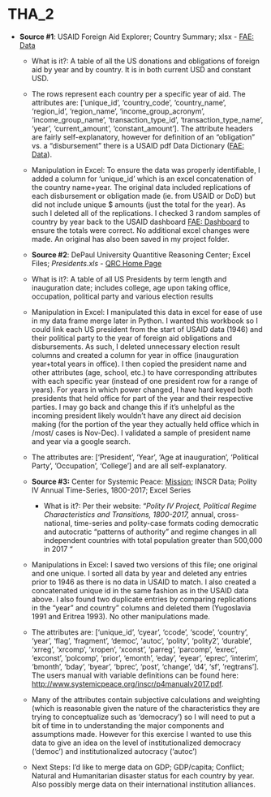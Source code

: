 # THA_2
* **Source #1**: USAID Foreign Aid Explorer; Country Summary; xlsx - [FAE: Data](https://explorer.usaid.gov/data.html)
		
    * What is it?: A table of all the US donations and obligations of foreign aid by year and by country. It is in both current USD and constant USD. 
		
    * The rows represent each country per a specific year of aid. The attributes are: [‘unique_id’, ‘country_code’, ‘country_name’, ‘region_id’, ‘region_name’, ‘income_group_acronym’, ‘income_group_name’, ‘transaction_type_id’, ‘transaction_type_name’, ‘year’, ‘current_amount’, ‘constant_amount’].  The attribute headers are fairly self-explanatory, however for definition of an “obligation” vs. a “disbursement” there is a USAID pdf Data Dictionary ([FAE: Data](https://explorer.usaid.gov/data.html)).  
		
    * Manipulation in Excel: To ensure the data was properly identifiable,  I added a column for ‘unique_id’ which is an excel concatenation of the country name+year. The original data included replications of each disbursement or obligation made (ie. from USAID or DoD) but did not include unique $ amounts (just the total for the year). As such I deleted all of the replications. I checked 3 random samples of country by year back to the USAID dashboard [FAE: Dashboard](https://explorer.usaid.gov/aid-dashboard.html) to ensure the totals were correct. No additional excel changes were made. An original has also been saved in my project folder. 
	
   * **Source #2**: DePaul University Quantitive Reasoning Center; Excel Files; _Presidents.xls_ - [QRC Home Page](http://qrc.depaul.edu)
		
    * What is it?: A table of all US Presidents by term length and inauguration date; includes college, age upon taking office, occupation, political party and various election results
		
    * Manipulation in Excel: I manipulated this data in excel for ease of use in my data frame merge later in Python. I wanted this workbook so I could link each US president from the start of USAID data (1946) and their political party to the year of foreign aid obligations and disbursements. As such, I deleted unnecessary election result columns and created a column for year in office (inauguration year+total years in office). I then copied the president name and other attributes (age, school, etc.) to have corresponding attributes with each specific year (instead of one president row for a range of years). For years in which power changed, I have hard keyed both presidents that held office for part of the year and their respective parties. I may go back and change this if it’s unhelpful as the incoming president likely wouldn’t have any direct aid decision making (for the portion of the year they actually held office which in /most/ cases is Nov-Dec). I validated a sample of president name and year via a google search. 
		
    * The attributes are: [‘President’, ‘Year’, ‘Age at inauguration’, ‘Political Party’, ’Occupation’, ‘College’] and are all self-explanatory. 
	
  
  * **Source #3:** Center for Systemic Peace: [Mission](https://www.systemicpeace.org/mission.html); INSCR Data; Polity IV Annual Time-Series, 1800-2017; Excel Series
		
    * What is it?: Per their website: “*Polity IV Project, Political Regime Characteristics and Transitions, 1800-2017,* annual, cross-national, time-series and polity-case formats coding democratic and autocratic “patterns of authority” and regime changes in all independent countries with total population greater than 500,000 in 2017 “
	
   * Manipulations in Excel: I saved two versions of this file; one original and one unique. I sorted all data by year and deleted any entries prior to 1946 as there is no data in USAID to match. I also created a concatenated unique id in the same fashion as in the USAID data above. I also found two duplicate entries by comparing replications in the “year” and country” columns and deleted them (Yugoslavia 1991 and Eritrea 1993). No other manipulations made. 
		
    * The attributes are: [‘unique_id’, ‘cyear’, ‘ccode’, ‘scode’, ‘country’, ‘year’, ‘flag’, ’fragment’, ‘democ’, ‘autoc’, ‘polity’, ‘polity2’, ‘durable’, ‘xrreg’, ‘xrcomp’, ‘xropen’, ‘xconst’, ‘parreg’, ‘parcomp’, ‘exrec’, ‘exconst’, ’polcomp’, ‘prior’, ‘emonth’, ‘eday’, ‘eyear’, ‘eprec’, ‘interim’,  ‘bmonth’, ‘bday’, ‘byear’, ‘bprec’, ‘post’, ‘change’, ‘d4’, ‘sf’, ’regtrans’]. The users manual with variable definitions can be found here: http://www.systemicpeace.org/inscr/p4manualv2017.pdf. 
		
    * Many of the attributes contain subjective calculations and weighting (which is reasonable given the nature of the characteristics they are trying to conceptualize such as ‘democracy’) so I will need to put a bit of time in to understanding the major components and assumptions made. However for this exercise I wanted to use this data to give an idea on the level of institutionalized democracy (‘democ’) and institutionalized autocracy (‘autoc’) 
	
  * Next Steps: I’d like to merge data on GDP; GDP/capita; Conflict; Natural and Humanitarian disaster status for each country by year. Also possibly merge data on their international institution alliances. 
